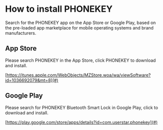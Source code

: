 # How to install PHONEKEY

Search for the PHONEKEY app on the App Store or Google Play, based on the pre-loaded app marketplace for mobile operating systems and brand manufacturers.

## App Store

Please search PHONEKEY in the App Store, click PHONEKEY to download and install.

[https://itunes.apple.com/WebObjects/MZStore.woa/wa/viewSoftware?id=1036692079&mt=8](#)

## Google Play

Please search for PHONEKEY Bluetooth Smart Lock in Google Play, click to download and install.

[https://play.google.com/store/apps/details?id=com.userstar.phonekey](#)

